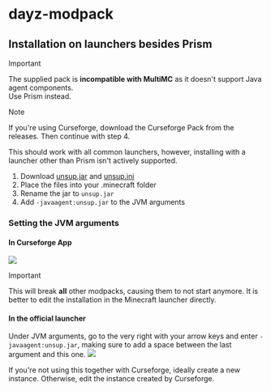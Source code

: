 # dayz-modpack

## Installation on launchers besides Prism

> [!IMPORTANT]  
> The supplied pack is **incompatible with MultiMC** as it doesn't support Java agent components.  
> Use Prism instead.

> [!NOTE]  
> If you're using Curseforge, download the Curseforge Pack from the releases. Then continue with step 4.

This should work with all common launchers, however, installing with a launcher other than Prism isn't actively supported.  

1) Download [unsup.jar](https://git.sleeping.town/unascribed/unsup/releases/download/v0.2.3/unsup-0.2.3.jar) and [unsup.ini](https://raw.githubusercontent.com/oskardotglobal/dayz-modpack/main/include/unsup.ini)
2) Place the files into your .minecraft folder
3) Rename the jar to `unsup.jar`
4) Add `-javaagent:unsup.jar` to the JVM arguments

### Setting the JVM arguments

#### In Curseforge App

![](include/cf-jvm-args.png)

> [!IMPORTANT]  
> This will break **all** other modpacks, causing them to not start anymore. It is better to edit the installation in the Minecraft launcher directly.


#### In the official launcher

Under JVM arguments, go to the very right with your arrow keys and enter `-javaagent:unsup.jar`, making sure to add a space between the last argument and this one. 
![](include/jvm-args.png)

If you're not using this together with Curseforge, ideally create a new instance. Otherwise, edit the instance created by Curseforge.



